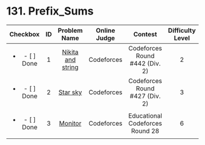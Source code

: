 # 131. Prefix_Sums


| Checkbox | ID | Problem Name|Online Judge|Contest|Difficulty Level|
|:---:|:---:|:---:|:---:|:---:|:---:|
|<ul><li>- [ ] Done</li></ul>|1|[Nikita and string](http://codeforces.com/problemset/problem/877/B)|Codeforces|Codeforces Round #442 (Div. 2)|2|
|<ul><li>- [ ] Done</li></ul>|2|[Star sky](http://codeforces.com/problemset/problem/835/C)|Codeforces|Codeforces Round #427 (Div. 2)|3|
|<ul><li>- [ ] Done</li></ul>|3|[Monitor](http://codeforces.com/problemset/problem/846/D)|Codeforces|Educational Codeforces Round 28|6|
